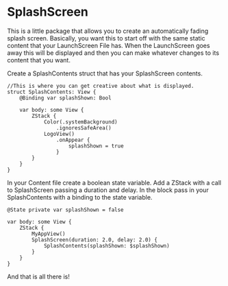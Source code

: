 # SplashScreen

This is a little package that allows you to create an automatically fading splash screen. Basically, you want this to start off with the same static content that your LaunchScreen File has. When the LaunchScreen goes away this will be displayed and then you can make whatever changes to its content that you want.


Create a SplashContents struct that has your SplashScreen contents.

```
//This is where you can get creative about what is displayed.
struct SplashContents: View {
    @Binding var splashShown: Bool

    var body: some View {
        ZStack {
            Color(.systemBackground)
                .ignoresSafeArea()
            LogoView()
                .onAppear {
                    splashShown = true
                }
        }
    }
}
```
In your Content file create a boolean state variable. Add a ZStack with a call to SplashScreen passing a duration and delay. In the block pass in your SplashContents with a binding to the state variable.

```
@State private var splashShown = false

var body: some View {
    ZStack {
        MyAppView()
        SplashScreen(duration: 2.0, delay: 2.0) {
            SplashContents(splashShown: $splashShown)
        }
    }
}
```

And that is all there is!
